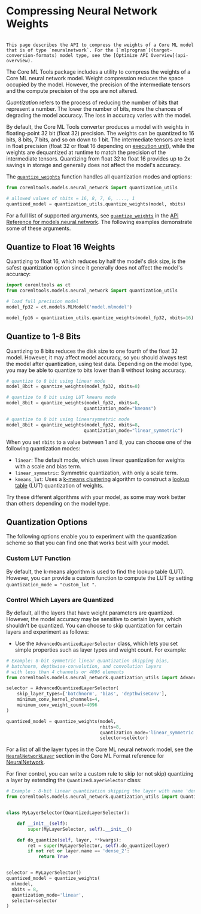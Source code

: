 # Compressing Neural Network Weights

```{admonition} For Neural Network Format Only

This page describes the API to compress the weights of a Core ML model that is of type `neuralnetwork`. For the [`mlprogram`](target-conversion-formats) model type, see the [Optimize API Overview](api-overview).
```

The Core ML Tools package includes a utility to compress the weights of a Core ML neural network model. Weight compression reduces the space occupied by the model. However, the precision of the intermediate tensors and the compute precision of the ops are not altered.

_Quantization_ refers to the process of reducing the number of bits that represent a number. The lower the number of bits, more the chances of degrading the model accuracy. The loss in accuracy varies with the model.

By default, the Core ML Tools converter produces a model with weights in floating-point 32 bit (float 32) precision. The weights can be quantized to 16 bits, 8 bits, 7 bits, and so on down to 1 bit. The intermediate tensors are kept in float precision (float 32 or float 16 depending on [execution unit](typed-execution)), while the weights are dequantized at runtime to match the precision of the intermediate tensors. Quantizing from float 32 to float 16 provides up to 2x savings in storage and generally does not affect the model's accuracy.

The [`quantize_weights`](https://apple.github.io/coremltools/source/coremltools.models.neural_network.html#coremltools.models.neural_network.quantization_utils.quantize_weights) function handles all quantization modes and options:

```python
from coremltools.models.neural_network import quantization_utils

# allowed values of nbits = 16, 8, 7, 6, ...., 1
quantized_model = quantization_utils.quantize_weights(model, nbits)
```

For a full list of supported arguments, see [`quantize_weights`](https://apple.github.io/coremltools/source/coremltools.models.neural_network.html#coremltools.models.neural_network.quantization_utils.quantize_weights) in the [API Reference for models.neural.network](https://apple.github.io/coremltools/source/coremltools.models.html#neural-network). The following examples demonstrate some of these arguments.

## Quantize to Float 16 Weights

Quantizing to float 16, which reduces by half the model's disk size, is the safest quantization option since it generally does not affect the model's accuracy:

```python
import coremltools as ct
from coremltools.models.neural_network import quantization_utils

# load full precision model
model_fp32 = ct.models.MLModel('model.mlmodel')

model_fp16 = quantization_utils.quantize_weights(model_fp32, nbits=16)
```

## Quantize to 1-8 Bits

Quantizing to 8 bits reduces the disk size to one fourth of the float 32 model. However, it may affect model accuracy, so you should always test the model after quantization, using test data. Depending on the model type, you may be able to quantize to bits lower than 8 without losing accuracy. 

```python
# quantize to 8 bit using linear mode
model_8bit = quantize_weights(model_fp32, nbits=8)

# quantize to 8 bit using LUT kmeans mode
model_8bit = quantize_weights(model_fp32, nbits=8,
                             quantization_mode="kmeans")

# quantize to 8 bit using linearsymmetric mode
model_8bit = quantize_weights(model_fp32, nbits=8,
                             quantization_mode="linear_symmetric")
```

When you set `nbits` to a value between 1 and 8, you can choose one of the following quantization modes:

- `linear`: The default mode, which uses linear quantization for weights with a scale and bias term.
- `linear_symmetric`: Symmetric quantization, with only a scale term.
- `kmeans_lut`: Uses a [k-means clustering](https://en.wikipedia.org/wiki/K-means_clustering) algorithm to construct a [lookup table](https://en.wikipedia.org/wiki/Lookup_table) (LUT) quantization of weights.

Try these different algorithms with your model, as some may work better than  others depending on the model type. 

## Quantization Options

The following options enable you to experiment with the quantization scheme so that you can find one that works best with your model. 

### Custom LUT Function

By default, the k-means algorithm is used to find the lookup table (LUT). However, you can provide a custom function to compute the LUT by setting `quantization_mode = "custom_lut "`. 

### Control Which Layers are Quantized

By default, all the layers that have weight parameters are quantized. However, the model accuracy may be sensitive to certain layers, which shouldn't be quantized. You can choose to skip quantization for certain layers and experiment as follows:

- Use the `AdvancedQuantizedLayerSelector` class, which lets you set simple properties such as layer types and weight count. For example:

```python
# Example: 8-bit symmetric linear quantization skipping bias,
# batchnorm, depthwise-convolution, and convolution layers
# with less than 4 channels or 4096 elements
from coremltools.models.neural_network.quantization_utils import AdvancedQuantizedLayerSelector

selector = AdvancedQuantizedLayerSelector(
    skip_layer_types=['batchnorm', 'bias', 'depthwiseConv'],
    minimum_conv_kernel_channels=4,
    minimum_conv_weight_count=4096
)

quantized_model = quantize_weights(model, 
                                   nbits=8,
                                   quantization_mode='linear_symmetric',
                                   selector=selector)
```

For a list of all the layer types in the Core ML neural network model, see the [`NeuralNetworkLayer`](https://apple.github.io/coremltools/mlmodel/Format/NeuralNetwork.html#neuralnetworklayer) section in the Core ML Format reference for [NeuralNetwork](https://apple.github.io/coremltools/mlmodel/Format/NeuralNetwork.html).

For finer control, you can write a custom rule to skip (or not skip) quantizing a layer by extending the `QuantizedLayerSelector` class:

```python
# Example : 8-bit linear quantization skipping the layer with name 'dense_2'
from coremltools.models.neural_network.quantization_utils import QuantizedLayerSelector


class MyLayerSelector(QuantizedLayerSelector):

    def __init__(self):
        super(MyLayerSelector, self).__init__()

    def do_quantize(self, layer, **kwargs):
        ret = super(MyLayerSelector, self).do_quantize(layer)
        if not ret or layer.name == 'dense_2':
            return True


selector = MyLayerSelector()
quantized_model = quantize_weights(
  mlmodel, 
  nbits = 8, 
  quantization_mode='linear', 
  selector=selector
)
```

